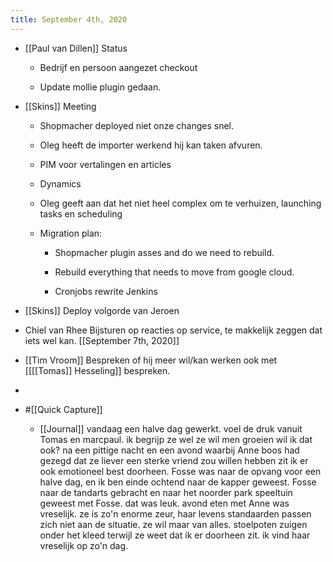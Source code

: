 ```yaml
---
title: September 4th, 2020
---
```


- [[Paul van Dillen]] Status
	 - Bedrijf en persoon aangezet checkout

	 - Update mollie plugin gedaan.

- [[Skins]] Meeting 
	 - Shopmacher deployed niet onze changes snel.

	 - Oleg heeft de importer werkend hij kan taken afvuren.

	 - PIM voor vertalingen en articles 

	 - Dynamics 

	 - Oleg geeft aan dat het niet heel complex om te verhuizen, launching tasks en scheduling 

	 - Migration plan:
		 - Shopmacher plugin asses and do we need to rebuild.

		 - Rebuild everything that needs to move from google cloud.

		 - Cronjobs rewrite Jenkins 

- [[Skins]] Deploy volgorde van Jeroen

- Chiel van Rhee Bijsturen op reacties op service, te makkelijk zeggen dat iets wel kan. [[September 7th, 2020]]

- [[Tim Vroom]] Bespreken of hij meer wil/kan werken ook met [[[[Tomas]] Hesseling]] bespreken. 

- 

- #[[Quick Capture]]
	 - [[Journal]] vandaag een halve dag gewerkt. voel de druk vanuit Tomas en marcpaul. ik begrijp ze wel ze wil men groeien wil ik dat ook? na een pittige nacht en een avond waarbij Anne boos had gezegd dat ze liever een sterke vriend zou willen hebben zit ik er ook emotioneel best doorheen. Fosse was naar de opvang voor een halve dag, en ik ben einde ochtend naar de kapper geweest. Fosse naar de tandarts gebracht en naar het noorder park speeltuin geweest met Fosse. dat was leuk. avond eten met Anne was vreselijk. ze is zo'n enorme zeur, haar levens standaarden passen zich niet aan de situatie. ze wil maar van alles. stoelpoten zuigen onder het kleed terwijl ze weet dat ik er doorheen zit. ik vind haar vreselijk op zo'n dag. 

